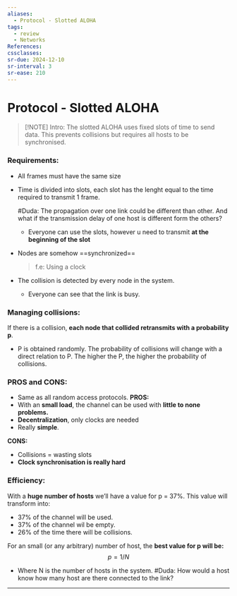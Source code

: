 ```yaml
---
aliases:
  - Protocol - Slotted ALOHA
tags:
  - review
  - Networks
References: 
cssclasses:
sr-due: 2024-12-10
sr-interval: 3
sr-ease: 210
---
```

# Protocol - Slotted ALOHA

> [!NOTE] Intro:
> The slotted ALOHA uses fixed slots of time to send data. This prevents collisions but  requires all hosts to be synchronised.  

### Requirements:

+ All frames  must have the same size
+ Time is divided into slots, each slot has the lenght equal to the time required to transmit 1 frame. 

  #Duda: The propagation over one link could be different than other. And what if the transmission delay of one host is different form the others?

	+ Everyone can use the slots, however u need to transmit **at the beginning of the slot**

+ Nodes are somehow ==synchronized== 
  >f.e: Using a clock
+ The collision is detected by every node in the system. 
	+ Everyone can see that the link is busy. 
###  Managing collisions:
If there is a collision, **each node that collided retransmits with a probability p**. 
+ P is obtained randomly. The probability of collisions will change with a direct relation to P. The higher the P, the higher the probability of collisions. 

### PROS and CONS: 
+ Same as all random access protocols. 
**PROS:** 
+ With an **small load**, the channel can be used with **little to none problems.** 
+ **Decentralization**, only clocks are needed
+ Really **simple**. 

**CONS:**
+ Collisions = wasting slots
+ **Clock synchronisation is really hard** 

### Efficiency:
With a **huge number of hosts** we’ll have a value for p = 37%. This value will transform into: 
+ 37% of the channel will be used. 
+ 37% of the channel wil be empty. 
+ 26% of the time there will be collisions. 

For an small (or any arbitrary) number of host, the **best value for p will be:**
 $$
 p = 1/N
 $$
 + Where N is the number of hosts in the system. 
#Duda: How would a host know how many host are there connected to the link?
***